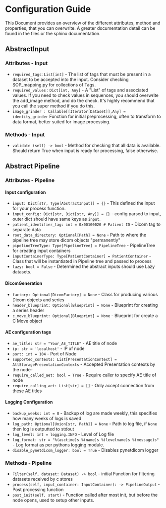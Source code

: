 # Configuration Guide

This Document provides an overview of the different attributes, method and properties, that you can overwrite.
A greater documentation detail can be found in the files or the sphinx documentation.

## AbstractInput

### Attributes - Input

* `required_tags`: `List[int]` - The list of tags that must be present in a dataset to be accepted into the input. Consider checking SOP_mapping.py for collections of Tags.
* `required_values` : `Dict[int, Any]` - A "List" of tags and associated values. If you need to check values in sequences, you should overwrite the add_image method, and do the check. It's highly recommend that you call the super method if you do this.
* `image_grinder : Callable[[Iterator[Dataset]],Any] = identity_grinder` Function for initial preprocessing, often to transform to data format, better suited for image processing.

### Methods - Input

* `validate (self) -> bool` - Method for checking that all data is available. Should return True when input is ready for processing, false otherwise.

## Abstract Pipeline

### Attributes - Pipeline

#### Input configuration

* `input: Dict[str, Type[AbstractInput]] = {}` - This defined the input for your process function.
* `input_config: Dict[str, Dict[str, Any]] = {}` - config parsed to input, outer dict should have same keys as `input`.
* `patient_identifier_tag: int = 0x00100020 # Patient ID` - Dicom tag to separate data
* `root_data_directory: Optional[Path] = None` - Path to where the pipeline tree may store dicom objects "permanently"
* `pipelineTreeType: Type[PipelineTree] = PipelineTree` - PipelineTree for creating input containers
* `inputContainerType: Type[PatientContainer] = PatientContainer` - Class that will be instantiated in Pipeline tree and passed to process
* `lazy: bool = False` - Determined the abstract inputs should use Lazy datasets.

#### DicomGeneration

* `factory: Optional[DicomFactory] = None` - Class for producing various Dicom objects and series
* `header_blueprint: Optional[Blueprint] = None` - Blueprint for creating a series header
* `c_move_blueprint: Optional[Blueprint] = None` - Blueprint for create a C Move object

#### AE configuration tags

* `ae_title: str = "Your_AE_TITLE"` - AE title of node
* `ip: str = 'localhost'` - IP of node
* `port: int = 104` - Port of Node
* `supported_contexts: List[PresentationContext] = AllStoragePresentationContexts` - Accepted Presentation contexts by the node-
* `require_called_aet: bool = True` - Require caller to specify AE title of node
* `require_calling_aet: List[str] = []` - Only accept connection from these AE titles

#### Logging Configuration

* `backup_weeks: int = 8` - Backup of log are made weekly, this specifies how many weeks of logs is saved
* `log_path: Optional[Union[str, Path]] = None` - Path to log file, if `None` then log is outputted to stdout
* `log_level: int = logging.INFO` - Level of Log file
* `log_format: str = "%(asctime)s %(name)s %(levelname)s %(message)s"` - Log format as per pythons logging module.
* `disable_pynetdicom_logger: bool = True` - Disables pynetdicom logger

### Methods - Pipeline

* `Filter(self, dataset: Dataset) -> bool` - initial Function for filtering datasets received by c stores
* `process(self, input_container: InputContainer): -> PipelineOutput` - Post processing function
* `post_init(self, start)` - Function called after most init, but before the node opens, used to setup other inputs.
